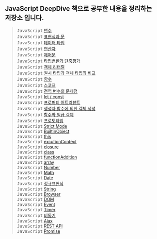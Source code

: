## JavaScript DeepDive 책으로 공부한 내용을 정리하는 저장소 입니다.

> <kbd>JavaScript</kbd> [변수](./README/4_variable.md) <br>
> <kbd>JavaScript</kbd> [표현식과 문](./README/5_expression.md) <br>
> <kbd>JavaScript</kbd> [데이터 타입](./README/6_dataType.md) <br>
> <kbd>JavaScript</kbd> [연산자](./README/7_operator.md) <br>
> <kbd>JavaScript</kbd> [제어문](./README/8_controlStatement.md) <br>
> <kbd>JavaScript</kbd> [타입변환과 단축평가](./README/9_typeChange.md) <br>
> <kbd>JavaScript</kbd> [객체 리터럴](./README/10_objectLiteral.md) <br>
> <kbd>JavaScript</kbd> [원시 타입과 객체 타입의 비교](./README/11_primitiveImmutable.md) <br>
> <kbd>JavaScript</kbd> [함수](./README/12_function.md) <br>
> <kbd>JavaScript</kbd> [스코프](./README/13_scope.md) <br>
> <kbd>JavaScript</kbd> [전역 변수의 문제점](./README/14_globalVariable.md) <br>
> <kbd>JavaScript</kbd> [let / const](./README/15_letConst.md) <br>
> <kbd>JavaScript</kbd> [프로퍼티 어트리뷰트](./README/16_propertyAttribute.md) <br>
> <kbd>JavaScript</kbd> [생성자 함수에 의한 객체 생성](./README/17_constructor.md) <br>
> <kbd>JavaScript</kbd> [함수와 일급 객체](./README/18_functionFirstObject.md) <br>
> <kbd>JavaScript</kbd> [프로토타입](./README/19_prototype.md) <br>
> <kbd>JavaScript</kbd> [Strict Mode](./README/20_strictMode.md) <br>
> <kbd>JavaScript</kbd> [BuiltinObject](./README/21_builtinObject.md) <br>
> <kbd>JavaScript</kbd> [this](./README/22_this.md) <br>
> <kbd>JavaScript</kbd> [excutionContext](./README/23_excutionContext.md) <br>
> <kbd>JavaScript</kbd> [closure](./README/24_closure.md) <br>
> <kbd>JavaScript</kbd> [class](./README/25_class.md) <br>
> <kbd>JavaScript</kbd> [functionAddition](./README/26_functionAddition.md) <br>
> <kbd>JavaScript</kbd> [array](./README/27_array.md) <br>
> <kbd>JavaScript</kbd> [Number](./README/28_number.md) <br>
> <kbd>JavaScript</kbd> [Math](./README/29_math.md) <br>
> <kbd>JavaScript</kbd> [Date](./README/30_date.md) <br>
> <kbd>JavaScript</kbd> [정규표현식](./README/31_RegExp.md) <br>
> <kbd>JavaScript</kbd> [String](./README/32_string.md) <br>
> <kbd>JavaScript</kbd> [Browser](./README/38_browser.md) <br>
> <kbd>JavaScript</kbd> [DOM](./README/39_dom.md) <br>
> <kbd>JavaScript</kbd> [Event](./README/40_event.md) <br>
> <kbd>JavaScript</kbd> [Timer](./README/41_timer.md) <br>
> <kbd>JavaScript</kbd> [비동기](./README/42_asynchronous.md) <br>
> <kbd>JavaScript</kbd> [Ajax](./README/43_Ajax.md) <br>
> <kbd>JavaScript</kbd> [REST API](./README/44_RESTAPI.md) <br>
> <kbd>JavaScript</kbd> [Promise](./README/45_promise.md) <br>


